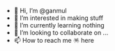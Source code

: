 - 👋 Hi, I’m @ganmul
- 👀 I’m interested in making stuff
- 🌱 I’m currently learning nothing
- 💞️ I’m looking to collaborate on ...
- 📫 How to reach me 🪅 here

<!---
ganmul/ganmul is a ✨ special ✨ repository because its `README.md` (this file) appears on your GitHub profile.
You can click the Preview link to take a look at your changes.
--->
